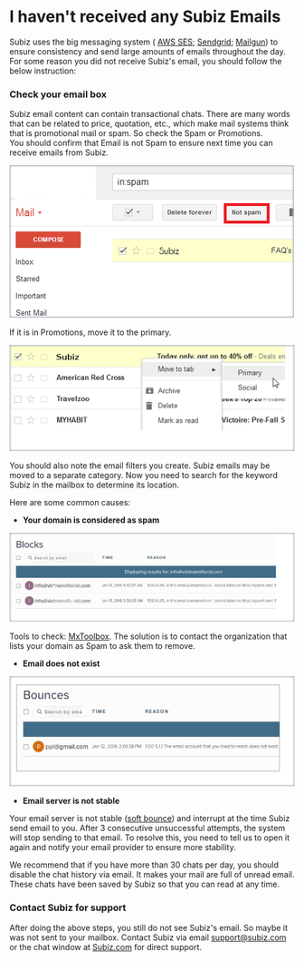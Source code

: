 # I haven't received any Subiz Emails

Subiz uses the big messaging system \( [AWS SES](https://aws.amazon.com/ses/); [Sendgrid](https://sendgrid.com/); [Mailgun](https://www.mailgun.com/)\) to ensure consistency and send large amounts of emails throughout the day. For some reason you did not receive Subiz's email, you should follow the below instruction:

### Check your email box

Subiz email content can contain transactional chats. There are many words that can be related to price, quotation, etc., which make mail systems think that is promotional mail or spam. So check the Spam or Promotions.  
You should confirm that Email is not Spam to ensure next time you can receive emails from Subiz.

![Emails in Spam Box](../../../../.gitbook/assets/image%20%284%29.png)

 If it is in Promotions, move it to the primary.

![Move to Primary](../../../../.gitbook/assets/image.png)

You should also note the email filters you create. Subiz emails may be moved to a separate category. Now you need to search for the keyword Subiz in the mailbox to determine its location.

Here are some common causes:

*  **Your domain is considered as spam**

![Your domain is considered as Spam and listed in Blacklist](../../../../.gitbook/assets/image%20%285%29.png)

Tools to check: [MxToolbox](https://mxtoolbox.com/blacklists.aspx). The solution is to contact the organization that lists your domain as Spam to ask them to remove.

* **Email does not exist**

![Email does not exist](../../../../.gitbook/assets/image%20%282%29.png)

* **Email server is not stable**

Your email server is not stable \([soft bounce](http://kb.mailchimp.com/delivery/deliverability-research/soft-vs-hard-bounces)\) and interrupt at the time Subiz send email to you. After 3 consecutive unsuccessful attempts, the system will stop sending to that email. To resolve this, you need to tell us to open it again and notify your email provider to ensure more stability.  
  
We recommend that if you have more than 30 chats per day, you should disable the chat history via email. It makes your mail are full of unread email. These chats have been saved by Subiz so that you can read at any time.

### Contact Subiz for support

After doing the above steps, you still do not see Subiz's email. So maybe it was not sent to your mailbox. Contact Subiz via email  [support@subiz.com](mailto:support@subiz.com) or the chat window at  [Subiz.com](https://subiz.com/vi/) for direct support.

